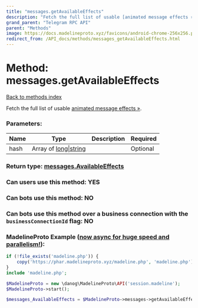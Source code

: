 ```yaml
---
title: "messages.getAvailableEffects"
description: "Fetch the full list of usable [animated message effects »](https://core.telegram.org/api/effects)."
grand_parent: "Telegram RPC API"
parent: "Methods"
image: https://docs.madelineproto.xyz/favicons/android-chrome-256x256.png
redirect_from: /API_docs/methods/messages_getAvailableEffects.html
---
```

# Method: messages.getAvailableEffects
[Back to methods index](index.html)



Fetch the full list of usable [animated message effects »](https://core.telegram.org/api/effects).

### Parameters:

| Name     |    Type       | Description | Required |
|----------|---------------|-------------|----------|
|hash|Array of [long\|string](/API_docs/types/long\|string.html) |  | Optional|


### Return type: [messages.AvailableEffects](/API_docs/types/messages.AvailableEffects.html)

### Can users use this method: **YES**


### Can bots use this method: **NO**


### Can bots use this method over a business connection with the `businessConnectionId` flag: **NO**


### MadelineProto Example ([now async for huge speed and parallelism!](https://docs.madelineproto.xyz/docs/ASYNC.html)):


```php
if (!file_exists('madeline.php')) {
    copy('https://phar.madelineproto.xyz/madeline.php', 'madeline.php');
}
include 'madeline.php';

$MadelineProto = new \danog\MadelineProto\API('session.madeline');
$MadelineProto->start();

$messages_AvailableEffects = $MadelineProto->messages->getAvailableEffects(hash: [$long\|string, $long\|string], );
```

